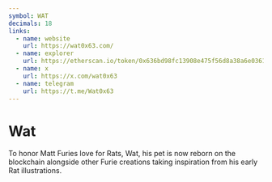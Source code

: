 ```yaml
---
symbol: WAT
decimals: 18
links:
  - name: website
    url: https://wat0x63.com/
  - name: explorer
    url: https://etherscan.io/token/0x636bd98fc13908e475f56d8a38a6e03616ec5563
  - name: x
    url: https://x.com/wat0x63
  - name: telegram
    url: https://t.me/Wat0x63
---
```


# Wat

To honor Matt Furies love for Rats, Wat, his pet is now reborn on the blockchain alongside other Furie creations taking inspiration from his early Rat illustrations.
